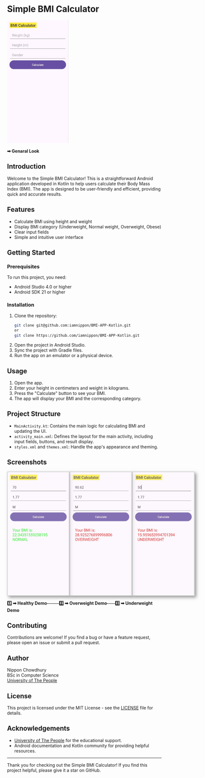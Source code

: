 # Simple BMI Calculator

<img src="s3.jpg" alt="Example Image" width="200" height="400">
<p><strong>  ➡ Genaral Look</strong></p>


## Introduction
Welcome to the Simple BMI Calculator! This is a straightforward Android application developed in Kotlin to help users calculate their Body Mass Index (BMI). The app is designed to be user-friendly and efficient, providing quick and accurate results.

## Features
- Calculate BMI using height and weight
- Display BMI category (Underweight, Normal weight, Overweight, Obese)
- Clear input fields
- Simple and intuitive user interface

## Getting Started

### Prerequisites
To run this project, you need:
- Android Studio 4.0 or higher
- Android SDK 21 or higher

### Installation
1. Clone the repository:
    ```sh
    git clone git@github.com:iamnippon/BMI-APP-Kotlin.git
    or
    git clone https://github.com/iamnippon/BMI-APP-Kotlin.git
    ```
2. Open the project in Android Studio.
3. Sync the project with Gradle files.
4. Run the app on an emulator or a physical device.

## Usage
1. Open the app.
2. Enter your height in centimeters and weight in kilograms.
3. Press the "Calculate" button to see your BMI.
4. The app will display your BMI and the corresponding category.

## Project Structure
- `MainActivity.kt`: Contains the main logic for calculating BMI and updating the UI.
- `activity_main.xml`: Defines the layout for the main activity, including input fields, buttons, and result display.
- `styles.xml` and `themes.xml`: Handle the app's appearance and theming.

## Screenshots
<div style="display: flex;">
    <img src="s2.jpg" alt="Healthy Demo" width="200" height="400" style="box-shadow: 5px 5px 10px rgba(0, 0, 0, 0.5); border: 2px solid #ccc; opacity: 0.8; transition: all 0.3s;"> 
    <img src="s4.jpg" alt="Overweight Demo" width="200" height="400" style="box-shadow: 5px 5px 10px rgba(0, 0, 0, 0.5); border: 2px solid #ccc; opacity: 0.8; transition: all 0.3s;">
    <img src="s1.jpg" alt="Underweight Demo" width="200" height="400" style="box-shadow: 5px 5px 10px rgba(0, 0, 0, 0.5); border: 2px solid #ccc; opacity: 0.8; transition: all 0.3s;">
</div>
<p><strong> 1️⃣ ➡ Healthy Demo------2️⃣ ➡ Overweight Demo----3️⃣ ➡ Underweight Demo </strong></p>



## Contributing
Contributions are welcome! If you find a bug or have a feature request, please open an issue or submit a pull request.

## Author
Nippon Chowdhury  
BSc in Computer Science  
[University of The People](https://www.uopeople.edu/)

## License
This project is licensed under the MIT License - see the [LICENSE](LICENSE) file for details.

## Acknowledgements
- [University of The People](https://www.uopeople.edu/) for the educational support.
- Android documentation and Kotlin community for providing helpful resources.

---

Thank you for checking out the Simple BMI Calculator! If you find this project helpful, please give it a star on GitHub.
